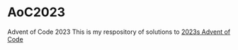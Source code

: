# AoC2023
Advent of Code 2023
This is my respository of solutions to [2023s Advent of Code](https://adventofcode.com/2023)
